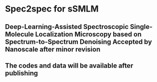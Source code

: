 # Spec2spec for sSMLM
## Deep-Learning-Assisted Spectroscopic Single-Molecule Localization Microscopy based on Spectrum-to-Spectrum Denoising **Accepted by Nanoscale after minor revision**
## The codes and data will be available after publishing
